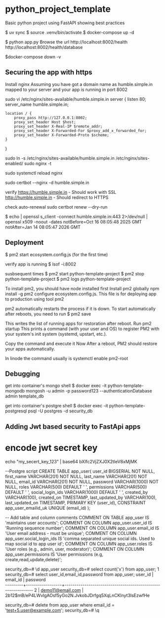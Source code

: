 # python_project_template
Basic python project using FastAPI showing best practices

$ uv sync
$ source .venv/bin/activate
$ docker-compose up -d

$ python app.py
Browse the url
http://localhost:8002/health
http://localhost:8002/health/database

$docker-compose down -v

Securing the app with https
------------------
Install nginx
Assuming you have got a domain name as humble.simple.in
mapped to your server and your app is running in port 8002

sudo vi /etc/nginx/sites-available/humble.simple.in
server {
    listen 80;
    server_name humble.simple.in;

    location / {
        proxy_pass http://127.0.0.1:8002;
        proxy_set_header Host $host;
        proxy_set_header X-Real-IP $remote_addr;
        proxy_set_header X-Forwarded-For $proxy_add_x_forwarded_for;
        proxy_set_header X-Forwarded-Proto $scheme;
    }
}

sudo ln -s /etc/nginx/sites-available/humble.simple.in /etc/nginx/sites-enabled/
sudo nginx -t

sudo systemctl reload nginx

sudo certbot --nginx -d humble.simple.in

verify
https://humble.simple.in - Should work with SSL
http://humble.simple.in - Should redirect to HTTPS

check auto-renewal
sudo certbot renew --dry-run

$ echo | openssl s_client -connect humble.simple.in:443 2>/dev/null | openssl x509 -noout -dates
notBefore=Oct 16 08:05:48 2025 GMT
notAfter=Jan 14 08:05:47 2026 GMT


Deployment
-----------
$ pm2 start ecosystem.config.js  (for the first time)

verify app is running
$ lsof -i:8002

susbsequent times
$ pm2 start python-template-project
$ pm2 stop python-template-project
$ pm2 logs python-template-project

To install pm2, you should have node installed first
Install pm2 globally
npm install -g pm2
configure ecosystem.config.js. This file is for deploying app to 
production using tool pm2

pm2 automatically restarts the process if it is down.
To start automatically after reboots, you need to run
$ pm2 save

This writes the list of running apps for restoration after reboot.
Run pm2 startup
This prints a command (with your user and OS) to register PM2 with your system's 
init system (systemd, upstart, etc.).

Copy the command and execute it
Now After a reboot, PM2 should restore your apps automatically.

In linode the command usually is
systemctl enable pm2-root

Debugging
----------
get into container's mongo shell
$ docker exec -it python-template-mongodb mongosh -u admin -p password123 --authenticationDatabase admin template_db

get into container's postgre shell
$ docker exec -it python-template-postgresql psql -U postgres -d security_db

Adding Jwt based security to FastApi apps
------------
# encode jwt secret key
echo "my_secert_key_123" | base64
bXlfc2VjZXJ0X2tleV8xMjMK

--Postgre script
CREATE TABLE app_user(
    user_id BIGSERIAL NOT NULL,
    first_name VARCHAR(201) NOT NULL,
    last_name VARCHAR(201) NOT NULL,
    email_id VARCHAR(201) NOT NULL,
    password VARCHAR(1000) NOT NULL,
    roles VARCHAR(500) DEFAULT ' ',
    permissions VARCHAR(500) DEFAULT ' ',
    social_login_ids VARCHAR(1000) DEFAULT ' ',
    created_by VARCHAR(100),
    created_on TIMESTAMP,
    last_updated_by VARCHAR(100),
    last_updated_on TIMESTAMP,
    PRIMARY KEY (user_id),
    CONSTRAINT app_user_emailid_uk UNIQUE (email_id)
);

-- Add table and column comments
COMMENT ON TABLE app_user IS 'maintains user accounts';
COMMENT ON COLUMN app_user.user_id IS 'Running sequence number';
COMMENT ON COLUMN app_user.email_id IS 'User email address - must be unique';
COMMENT ON COLUMN app_user.social_login_ids IS 'comma separated unique social ids. Used to map social id to app user id';
COMMENT ON COLUMN app_user.roles IS 'User roles (e.g., admin, user, moderator)';
COMMENT ON COLUMN app_user.permissions IS 'User permissions (e.g, create,read,update,delete)';

security_db=# \d app_user
security_db=# select count('x') from app_user;
1
security_db=# select user_id,email_id,password from app_user;
 user_id |     email_id     |                           password                           
---------+------------------+--------------------------------------------------------------
       2 | demo11@email.com | $2b$12$mB/eP4LWvlgAOsf5yGo2N.JvkobJDrfgq5XqLnCKlnyt3lsEzwfHe

security_db=# delete from app_user where email_id = 'test+5.user@example.com';
security_db=# \q